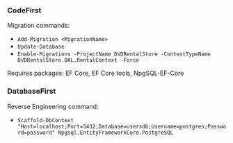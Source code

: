 ### CodeFirst

Migration commands: 
- `Add-Migration <MigrationName>`
- `Update-Database`
- `Enable-Migrations -ProjectName DVDRentalStore -ContextTypeName DVDRentalStore.DAL.RentalContext -Force`

Requires packages: EF Core, EF Core tools, NpgSQL-EF-Core

### DatabaseFirst

Reverse Engineering command:
- `Scaffold-DbContext "Host=localhost;Port=5432;Database=usersdb;Username=postgres;Password=password" Npgsql.EntityFrameworkCore.PostgreSQL`